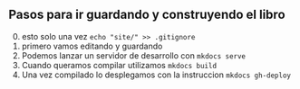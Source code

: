 ## Pasos para ir guardando y construyendo el libro
0. esto solo una vez ```echo "site/" >> .gitignore```
1. primero vamos editando y guardando
2. Podemos lanzar un servidor de desarrollo con ```mkdocs serve```
3. Cuando queramos compilar utilizamos ```mkdocs build```
4. Una vez compilado lo desplegamos con la instruccion ```mkdocs gh-deploy```


